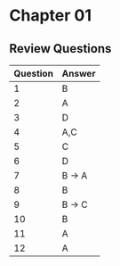 # Chapter 01

## Review Questions

| Question | Answer   |
| -------- | -------- |
| 1        | B        |
| 2        | A        |
| 3        | D        |
| 4        | A,C      |
| 5        | C        |
| 6        | D        |
| 7        | B   -> A |
| 8        | B        |
| 9        | B -> C        |
| 10       | B        |
| 11       | A        |
| 12       | A        |

